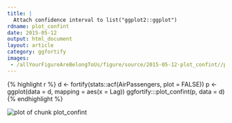 ```yaml
---
title: |
  Attach confidence interval to list("ggplot2::ggplot")
rdname: plot_confint
date: 2015-05-12
output: html_document
layout: article
category: ggfortify
images:
 - /allYourFigureAreBelongToUs/figure/source/2015-05-12-plot_confint//plot_confint-1.png
---
```





{% highlight r %}
d <- fortify(stats::acf(AirPassengers, plot = FALSE))
p <- ggplot(data = d, mapping = aes(x = Lag))
ggfortify:::plot_confint(p, data = d)
{% endhighlight %}

![plot of chunk plot_confint](/allYourFigureAreBelongToUs/figure/source/2015-05-12-plot_confint/plot_confint-1.png) 